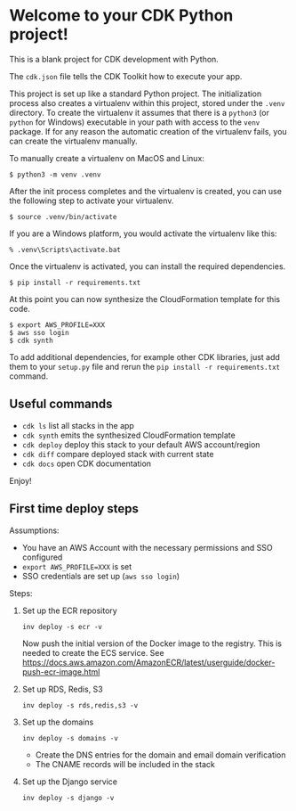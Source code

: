 
# Welcome to your CDK Python project!

This is a blank project for CDK development with Python.

The `cdk.json` file tells the CDK Toolkit how to execute your app.

This project is set up like a standard Python project.  The initialization
process also creates a virtualenv within this project, stored under the `.venv`
directory.  To create the virtualenv it assumes that there is a `python3`
(or `python` for Windows) executable in your path with access to the `venv`
package. If for any reason the automatic creation of the virtualenv fails,
you can create the virtualenv manually.

To manually create a virtualenv on MacOS and Linux:

```
$ python3 -m venv .venv
```

After the init process completes and the virtualenv is created, you can use the following
step to activate your virtualenv.

```
$ source .venv/bin/activate
```

If you are a Windows platform, you would activate the virtualenv like this:

```
% .venv\Scripts\activate.bat
```

Once the virtualenv is activated, you can install the required dependencies.

```
$ pip install -r requirements.txt
```

At this point you can now synthesize the CloudFormation template for this code.

```
$ export AWS_PROFILE=XXX
$ aws sso login
$ cdk synth
```

To add additional dependencies, for example other CDK libraries, just add
them to your `setup.py` file and rerun the `pip install -r requirements.txt`
command.

## Useful commands

 * `cdk ls`          list all stacks in the app
 * `cdk synth`       emits the synthesized CloudFormation template
 * `cdk deploy`      deploy this stack to your default AWS account/region
 * `cdk diff`        compare deployed stack with current state
 * `cdk docs`        open CDK documentation

Enjoy!

## First time deploy steps

Assumptions:

* You have an AWS Account with the necessary permissions and SSO configured
* `export AWS_PROFILE=XXX` is set
* SSO credentials are set up (`aws sso login`)

Steps:

1. Set up the ECR repository

    ```shell
    inv deploy -s ecr -v
    ```

    Now push the initial version of the Docker image to the registry. This is needed to create the ECS service.
    See https://docs.aws.amazon.com/AmazonECR/latest/userguide/docker-push-ecr-image.html
       
2. Set up RDS, Redis, S3

    ```shell
    inv deploy -s rds,redis,s3 -v
    ```
   
3. Set up the domains

    ```shell
    inv deploy -s domains -v
    ```

   * Create the DNS entries for the domain and email domain verification
   * The CNAME records will be included in the stack

4. Set up the Django service

    ```shell
    inv deploy -s django -v
    ```
